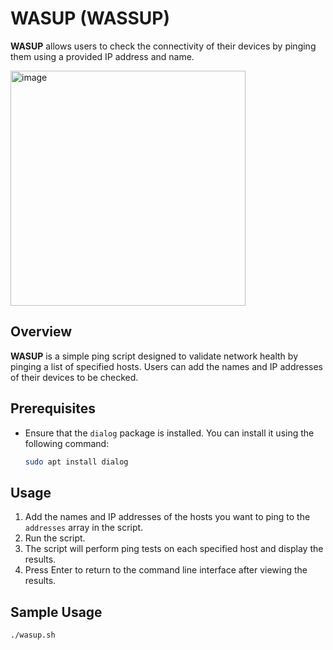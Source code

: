 # WASUP (WASSUP)

**WASUP** allows users to check the connectivity of their devices by pinging them using a provided IP address and name.


<img width="376" alt="image" src="https://github.com/stevevoto/wasup/assets/22358076/0bfa42d3-5d23-4f2c-9b2d-a9f5449a25d4">


## Overview

**WASUP** is a simple ping script designed to validate network health by pinging a list of specified hosts. Users can add the names and IP addresses of their devices to be checked.

## Prerequisites

- Ensure that the `dialog` package is installed. You can install it using the following command:

    ```bash
    sudo apt install dialog
    ```

## Usage

1. Add the names and IP addresses of the hosts you want to ping to the `addresses` array in the script.
2. Run the script.
3. The script will perform ping tests on each specified host and display the results.
4. Press Enter to return to the command line interface after viewing the results.

## Sample Usage

```bash
./wasup.sh
